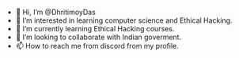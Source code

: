 - 👋 Hi, I’m @DhritimoyDas
- 👀 I’m interested in learning computer science and Ethical Hacking.
- 🌱 I’m currently learning Ethical Hacking courses.
- 💞️ I’m looking to collaborate with Indian goverment.
- 📫 How to reach me from discord from my profile.

<!---
DhritimoyDas/DhritimoyDas is a ✨ special ✨ repository because its `README.md` (this file) appears on your GitHub profile.
You can click the Preview link to take a look at your changes.
--->
